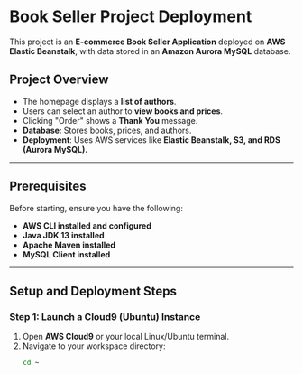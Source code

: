 # Book Seller Project Deployment

This project is an **E-commerce Book Seller Application** deployed on **AWS Elastic Beanstalk**, with data stored in an **Amazon Aurora MySQL** database.

## **Project Overview**
- The homepage displays a **list of authors**.
- Users can select an author to **view books and prices**.
- Clicking "Order" shows a **Thank You** message.
- **Database**: Stores books, prices, and authors.
- **Deployment**: Uses AWS services like **Elastic Beanstalk, S3, and RDS (Aurora MySQL).**

---

## **Prerequisites**
Before starting, ensure you have the following:
- **AWS CLI installed and configured**
- **Java JDK 13 installed**
- **Apache Maven installed**
- **MySQL Client installed**

---

## **Setup and Deployment Steps**

### **Step 1: Launch a Cloud9 (Ubuntu) Instance**
1. Open **AWS Cloud9** or your local Linux/Ubuntu terminal.
2. Navigate to your workspace directory:
   ```bash
   cd ~
